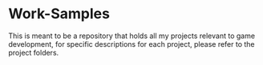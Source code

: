 # Work-Samples
This is meant to be a repository that holds all my projects relevant to game development, for specific descriptions for each project, please refer to the project folders.
